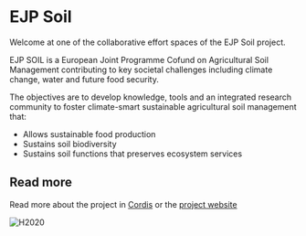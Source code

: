 # EJP Soil

Welcome at one of the collaborative effort spaces of the EJP Soil project. 

EJP SOIL is a European Joint Programme Cofund on Agricultural Soil Management contributing to key societal challenges including climate change, water and future food security.  

The objectives are to develop knowledge, tools and an integrated research community to foster climate-smart sustainable agricultural soil management that:

- Allows sustainable food production
- Sustains soil biodiversity
- Sustains soil functions that preserves ecosystem services  

## Read more

Read more about the project in [Cordis](https://cordis.europa.eu/project/id/862695) or the [project website](https://ejpsoil.eu/)

![H2020](https://ejpsoil.eu/fileadmin/_processed_/0/3/csm_Horizon_2020_funding_Thumbnail_a20cd538b7.jpg)
